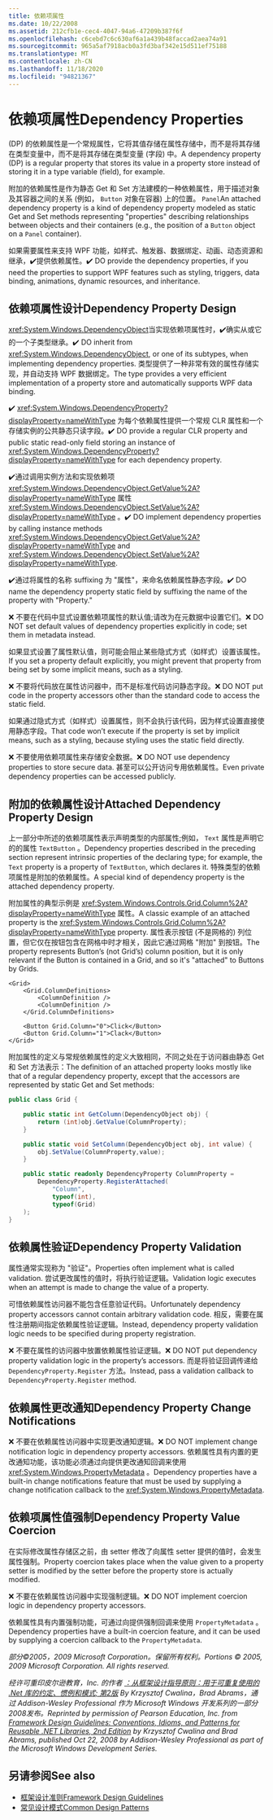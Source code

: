 ```yaml
---
title: 依赖项属性
ms.date: 10/22/2008
ms.assetid: 212cfb1e-cec4-4047-94a6-47209b387f6f
ms.openlocfilehash: c6cebd7c6c630af6a1a439b48faccad2aea74a91
ms.sourcegitcommit: 965a5af7918acb0a3fd3baf342e15d511ef75188
ms.translationtype: MT
ms.contentlocale: zh-CN
ms.lasthandoff: 11/18/2020
ms.locfileid: "94821367"
---
```

# <a name="dependency-properties"></a><span data-ttu-id="7be26-102">依赖项属性</span><span class="sxs-lookup"><span data-stu-id="7be26-102">Dependency Properties</span></span>
<span data-ttu-id="7be26-103"> (DP) 的依赖属性是一个常规属性，它将其值存储在属性存储中，而不是将其存储在类型变量中，而不是将其存储在类型变量 (字段) 中。</span><span class="sxs-lookup"><span data-stu-id="7be26-103">A dependency property (DP) is a regular property that stores its value in a property store instead of storing it in a type variable (field), for example.</span></span>

 <span data-ttu-id="7be26-104">附加的依赖属性是作为静态 Get 和 Set 方法建模的一种依赖属性，用于描述对象及其容器之间的关系 (例如， `Button` 对象在容器) 上的位置。 `Panel`</span><span class="sxs-lookup"><span data-stu-id="7be26-104">An attached dependency property is a kind of dependency property modeled as static Get and Set methods representing "properties" describing relationships between objects and their containers (e.g., the position of a `Button` object on a `Panel` container).</span></span>

 <span data-ttu-id="7be26-105">如果需要属性来支持 WPF 功能，如样式、触发器、数据绑定、动画、动态资源和继承，✔️提供依赖属性。</span><span class="sxs-lookup"><span data-stu-id="7be26-105">✔️ DO provide the dependency properties, if you need the properties to support WPF features such as styling, triggers, data binding, animations, dynamic resources, and inheritance.</span></span>

## <a name="dependency-property-design"></a><span data-ttu-id="7be26-106">依赖项属性设计</span><span class="sxs-lookup"><span data-stu-id="7be26-106">Dependency Property Design</span></span>
 <span data-ttu-id="7be26-107"><xref:System.Windows.DependencyObject>当实现依赖项属性时，✔️确实从或它的一个子类型继承。</span><span class="sxs-lookup"><span data-stu-id="7be26-107">✔️ DO inherit from <xref:System.Windows.DependencyObject>, or one of its subtypes, when implementing dependency properties.</span></span> <span data-ttu-id="7be26-108">类型提供了一种非常有效的属性存储实现，并自动支持 WPF 数据绑定。</span><span class="sxs-lookup"><span data-stu-id="7be26-108">The type provides a very efficient implementation of a property store and automatically supports WPF data binding.</span></span>

 <span data-ttu-id="7be26-109">✔️ <xref:System.Windows.DependencyProperty?displayProperty=nameWithType> 为每个依赖属性提供一个常规 CLR 属性和一个存储实例的公共静态只读字段。</span><span class="sxs-lookup"><span data-stu-id="7be26-109">✔️ DO provide a regular CLR property and public static read-only field storing an instance of <xref:System.Windows.DependencyProperty?displayProperty=nameWithType> for each dependency property.</span></span>

 <span data-ttu-id="7be26-110">✔️通过调用实例方法和实现依赖项 <xref:System.Windows.DependencyObject.GetValue%2A?displayProperty=nameWithType> 属性 <xref:System.Windows.DependencyObject.SetValue%2A?displayProperty=nameWithType> 。</span><span class="sxs-lookup"><span data-stu-id="7be26-110">✔️ DO implement dependency properties by calling instance methods <xref:System.Windows.DependencyObject.GetValue%2A?displayProperty=nameWithType> and <xref:System.Windows.DependencyObject.SetValue%2A?displayProperty=nameWithType>.</span></span>

 <span data-ttu-id="7be26-111">✔️通过将属性的名称 suffixing 为 "属性"，来命名依赖属性静态字段。</span><span class="sxs-lookup"><span data-stu-id="7be26-111">✔️ DO name the dependency property static field by suffixing the name of the property with "Property."</span></span>

 <span data-ttu-id="7be26-112">❌ 不要在代码中显式设置依赖项属性的默认值;请改为在元数据中设置它们。</span><span class="sxs-lookup"><span data-stu-id="7be26-112">❌ DO NOT set default values of dependency properties explicitly in code; set them in metadata instead.</span></span>

 <span data-ttu-id="7be26-113">如果显式设置了属性默认值，则可能会阻止某些隐式方式（如样式）设置该属性。</span><span class="sxs-lookup"><span data-stu-id="7be26-113">If you set a property default explicitly, you might prevent that property from being set by some implicit means, such as a styling.</span></span>

 <span data-ttu-id="7be26-114">❌ 不要将代码放在属性访问器中，而不是标准代码访问静态字段。</span><span class="sxs-lookup"><span data-stu-id="7be26-114">❌ DO NOT put code in the property accessors other than the standard code to access the static field.</span></span>

 <span data-ttu-id="7be26-115">如果通过隐式方式（如样式）设置属性，则不会执行该代码，因为样式设置直接使用静态字段。</span><span class="sxs-lookup"><span data-stu-id="7be26-115">That code won’t execute if the property is set by implicit means, such as a styling, because styling uses the static field directly.</span></span>

 <span data-ttu-id="7be26-116">❌ 不要使用依赖项属性来存储安全数据。</span><span class="sxs-lookup"><span data-stu-id="7be26-116">❌ DO NOT use dependency properties to store secure data.</span></span> <span data-ttu-id="7be26-117">甚至可以公开访问专用依赖属性。</span><span class="sxs-lookup"><span data-stu-id="7be26-117">Even private dependency properties can be accessed publicly.</span></span>

## <a name="attached-dependency-property-design"></a><span data-ttu-id="7be26-118">附加的依赖属性设计</span><span class="sxs-lookup"><span data-stu-id="7be26-118">Attached Dependency Property Design</span></span>
 <span data-ttu-id="7be26-119">上一部分中所述的依赖项属性表示声明类型的内部属性;例如， `Text` 属性是声明它的的属性 `TextButton` 。</span><span class="sxs-lookup"><span data-stu-id="7be26-119">Dependency properties described in the preceding section represent intrinsic properties of the declaring type; for example, the `Text` property is a property of `TextButton`, which declares it.</span></span> <span data-ttu-id="7be26-120">特殊类型的依赖项属性是附加的依赖属性。</span><span class="sxs-lookup"><span data-stu-id="7be26-120">A special kind of dependency property is the attached dependency property.</span></span>

 <span data-ttu-id="7be26-121">附加属性的典型示例是 <xref:System.Windows.Controls.Grid.Column%2A?displayProperty=nameWithType> 属性。</span><span class="sxs-lookup"><span data-stu-id="7be26-121">A classic example of an attached property is the <xref:System.Windows.Controls.Grid.Column%2A?displayProperty=nameWithType> property.</span></span> <span data-ttu-id="7be26-122">属性表示按钮 (不是网格的) 列位置，但它仅在按钮包含在网格中时才相关，因此它通过网格 "附加" 到按钮。</span><span class="sxs-lookup"><span data-stu-id="7be26-122">The property represents Button’s (not Grid’s) column position, but it is only relevant if the Button is contained in a Grid, and so it's "attached" to Buttons by Grids.</span></span>

```xaml
<Grid>
    <Grid.ColumnDefinitions>
        <ColumnDefinition />
        <ColumnDefinition />
    </Grid.ColumnDefinitions>

    <Button Grid.Column="0">Click</Button>
    <Button Grid.Column="1">Clack</Button>
</Grid>
```

 <span data-ttu-id="7be26-123">附加属性的定义与常规依赖属性的定义大致相同，不同之处在于访问器由静态 Get 和 Set 方法表示：</span><span class="sxs-lookup"><span data-stu-id="7be26-123">The definition of an attached property looks mostly like that of a regular dependency property, except that the accessors are represented by static Get and Set methods:</span></span>

```csharp
public class Grid {

    public static int GetColumn(DependencyObject obj) {
        return (int)obj.GetValue(ColumnProperty);
    }

    public static void SetColumn(DependencyObject obj, int value) {
        obj.SetValue(ColumnProperty,value);
    }

    public static readonly DependencyProperty ColumnProperty =
        DependencyProperty.RegisterAttached(
            "Column",
            typeof(int),
            typeof(Grid)
    );
}
```

## <a name="dependency-property-validation"></a><span data-ttu-id="7be26-124">依赖属性验证</span><span class="sxs-lookup"><span data-stu-id="7be26-124">Dependency Property Validation</span></span>
 <span data-ttu-id="7be26-125">属性通常实现称为 "验证"。</span><span class="sxs-lookup"><span data-stu-id="7be26-125">Properties often implement what is called validation.</span></span> <span data-ttu-id="7be26-126">尝试更改属性的值时，将执行验证逻辑。</span><span class="sxs-lookup"><span data-stu-id="7be26-126">Validation logic executes when an attempt is made to change the value of a property.</span></span>

 <span data-ttu-id="7be26-127">可惜依赖属性访问器不能包含任意验证代码。</span><span class="sxs-lookup"><span data-stu-id="7be26-127">Unfortunately dependency property accessors cannot contain arbitrary validation code.</span></span> <span data-ttu-id="7be26-128">相反，需要在属性注册期间指定依赖属性验证逻辑。</span><span class="sxs-lookup"><span data-stu-id="7be26-128">Instead, dependency property validation logic needs to be specified during property registration.</span></span>

 <span data-ttu-id="7be26-129">❌ 不要在属性的访问器中放置依赖属性验证逻辑。</span><span class="sxs-lookup"><span data-stu-id="7be26-129">❌ DO NOT put dependency property validation logic in the property’s accessors.</span></span> <span data-ttu-id="7be26-130">而是将验证回调传递给 `DependencyProperty.Register` 方法。</span><span class="sxs-lookup"><span data-stu-id="7be26-130">Instead, pass a validation callback to `DependencyProperty.Register` method.</span></span>

## <a name="dependency-property-change-notifications"></a><span data-ttu-id="7be26-131">依赖属性更改通知</span><span class="sxs-lookup"><span data-stu-id="7be26-131">Dependency Property Change Notifications</span></span>
 <span data-ttu-id="7be26-132">❌ 不要在依赖属性访问器中实现更改通知逻辑。</span><span class="sxs-lookup"><span data-stu-id="7be26-132">❌ DO NOT implement change notification logic in dependency property accessors.</span></span> <span data-ttu-id="7be26-133">依赖属性具有内置的更改通知功能，该功能必须通过向提供更改通知回调来使用 <xref:System.Windows.PropertyMetadata> 。</span><span class="sxs-lookup"><span data-stu-id="7be26-133">Dependency properties have a built-in change notifications feature that must be used by supplying a change notification callback to the <xref:System.Windows.PropertyMetadata>.</span></span>

## <a name="dependency-property-value-coercion"></a><span data-ttu-id="7be26-134">依赖项属性值强制</span><span class="sxs-lookup"><span data-stu-id="7be26-134">Dependency Property Value Coercion</span></span>
 <span data-ttu-id="7be26-135">在实际修改属性存储区之前，由 setter 修改了向属性 setter 提供的值时，会发生属性强制。</span><span class="sxs-lookup"><span data-stu-id="7be26-135">Property coercion takes place when the value given to a property setter is modified by the setter before the property store is actually modified.</span></span>

 <span data-ttu-id="7be26-136">❌ 不要在依赖属性访问器中实现强制逻辑。</span><span class="sxs-lookup"><span data-stu-id="7be26-136">❌ DO NOT implement coercion logic in dependency property accessors.</span></span>

 <span data-ttu-id="7be26-137">依赖属性具有内置强制功能，可通过向提供强制回调来使用 `PropertyMetadata` 。</span><span class="sxs-lookup"><span data-stu-id="7be26-137">Dependency properties have a built-in coercion feature, and it can be used by supplying a coercion callback to the `PropertyMetadata`.</span></span>

 <span data-ttu-id="7be26-138">*部分©2005，2009 Microsoft Corporation。保留所有权利。*</span><span class="sxs-lookup"><span data-stu-id="7be26-138">*Portions © 2005, 2009 Microsoft Corporation. All rights reserved.*</span></span>

 <span data-ttu-id="7be26-139">*经许可重印皮尔逊教育，Inc. 的作者 [：从框架设计指导原则：用于可重复使用的 .Net 库的约定、惯例和模式; 第2版](https://www.informit.com/store/framework-design-guidelines-conventions-idioms-and-9780321545619) By Krzysztof Cwalina，Brad Abrams，通过 Addison-Wesley Professional 作为 Microsoft Windows 开发系列的一部分2008发布。*</span><span class="sxs-lookup"><span data-stu-id="7be26-139">*Reprinted by permission of Pearson Education, Inc. from [Framework Design Guidelines: Conventions, Idioms, and Patterns for Reusable .NET Libraries, 2nd Edition](https://www.informit.com/store/framework-design-guidelines-conventions-idioms-and-9780321545619) by Krzysztof Cwalina and Brad Abrams, published Oct 22, 2008 by Addison-Wesley Professional as part of the Microsoft Windows Development Series.*</span></span>

## <a name="see-also"></a><span data-ttu-id="7be26-140">另请参阅</span><span class="sxs-lookup"><span data-stu-id="7be26-140">See also</span></span>

- [<span data-ttu-id="7be26-141">框架设计准则</span><span class="sxs-lookup"><span data-stu-id="7be26-141">Framework Design Guidelines</span></span>](index.md)
- [<span data-ttu-id="7be26-142">常见设计模式</span><span class="sxs-lookup"><span data-stu-id="7be26-142">Common Design Patterns</span></span>](common-design-patterns.md)
